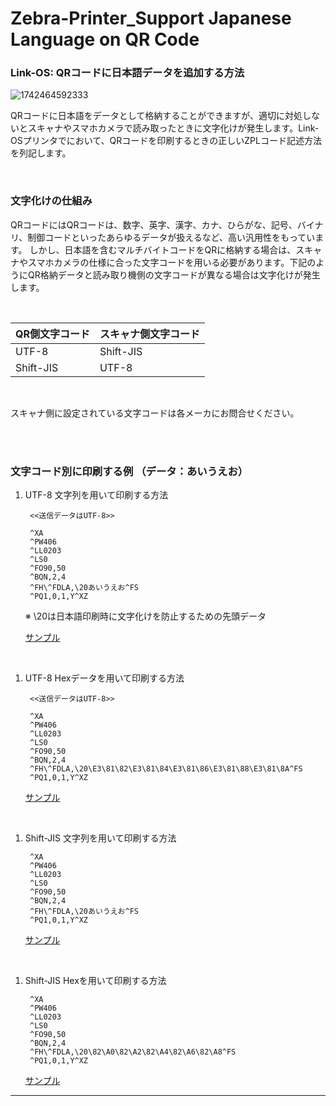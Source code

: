 # Zebra-Printer_Support Japanese Language on QR Code

### Link-OS: QRコードに日本語データを追加する方法


![1742464592333](https://blogger.googleusercontent.com/img/b/R29vZ2xl/AVvXsEiy_mFz7jmhDD_q5s9RX1t9lmBZ4q1sOTN1LZWU_Aa5a2dba3XYj-g80_B_-PzOM_BPwhJhuSrwm6dCLoB6i2kFcPExxutuR5IoUWgR7lRQK5Z9XzpEvjT-Ih9obdAnVCRF2Zg4exV2w4w/s400/computer_mojibake.png)

QRコードに日本語をデータとして格納することができますが、適切に対処しないとスキャナやスマホカメラで読み取ったときに文字化けが発生します。Link-OSプリンタでにおいて、QRコードを印刷するときの正しいZPLコード記述方法を列記します。

</br>

### 文字化けの仕組み

QRコードにはQRコードは、数字、英字、漢字、カナ、ひらがな、記号、バイナリ、制御コードといったあらゆるデータが扱えるなど、高い汎用性をもっています。
しかし、日本語を含むマルチバイトコードをQRに格納する場合は、スキャナやスマホカメラの仕様に合った文字コードを用いる必要があります。下記のようにQR格納データと読み取り機側の文字コードが異なる場合は文字化けが発生します。

</br>

|QR側文字コード|スキャナ側文字コード|
|-|-|
|UTF-8| Shift-JIS |
|Shift-JIS  | UTF-8|

</br>

スキャナ側に設定されている文字コードは各メーカにお問合せください。

</br>
</br>


### 文字コード別に印刷する例 （データ：あいうえお）

1. UTF-8 文字列を用いて印刷する方法

        <<送信データはUTF-8>>  

        ^XA
        ^PW406
        ^LL0203
        ^LS0
        ^FO90,50
        ^BQN,2,4
        ^FH\^FDLA,\20あいうえお^FS
        ^PQ1,0,1,Y^XZ

    ※ \20は日本語印刷時に文字化けを防止するための先頭データ
    
    [サンプル](./あいうえお%20-%20UTF8-文字.prn)

    
</br>

1. UTF-8 Hexデータを用いて印刷する方法

        <<送信データはUTF-8>>  

        ^XA
        ^PW406
        ^LL0203
        ^LS0
        ^FO90,50
        ^BQN,2,4
        ^FH\^FDLA,\20\E3\81\82\E3\81\84\E3\81\86\E3\81\88\E3\81\8A^FS
        ^PQ1,0,1,Y^XZ


    [サンプル](./あいうえお%20-%20UTF8-Hex.prn)

</br>


1. Shift-JIS 文字列を用いて印刷する方法


        ^XA
        ^PW406
        ^LL0203
        ^LS0
        ^FO90,50
        ^BQN,2,4
        ^FH\^FDLA,\20あいうえお^FS
        ^PQ1,0,1,Y^XZ

    [サンプル](./あいうえお%20-%20SJIS-文字.prn)

</br>

1. Shift-JIS Hexを用いて印刷する方法


        ^XA
        ^PW406
        ^LL0203
        ^LS0
        ^FO90,50
        ^BQN,2,4
        ^FH\^FDLA,\20\82\A0\82\A2\82\A4\82\A6\82\A8^FS
        ^PQ1,0,1,Y^XZ

    [サンプル](./あいうえお%20-%20SJIS-Hex.prn)


---